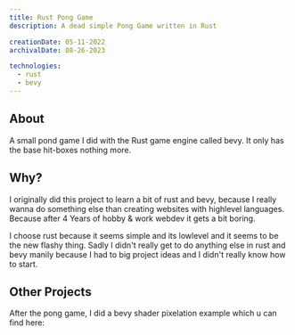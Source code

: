 ```yaml
---
title: Rust Pong Game
description: A dead simple Pong Game written in Rust

creationDate: 05-11-2022
archivalDate: 08-26-2023

technologies:
  - rust
  - bevy
---
```


## About

A small pond game I did with the Rust game engine called bevy. It only has the base hit-boxes nothing more.

## Why?

I originally did this project to learn a bit of rust and bevy, because I really wanna do something else than
creating websites with highlevel languages. Because after 4 Years of hobby & work webdev it gets a bit boring.

I choose rust because it seems simple and its lowlevel and it seems to be the new flashy thing.
Sadly I didn't really get to do anything else in rust and bevy manily because I had to big project ideas and
I didn't really know how to start.

## Other Projects

After the pong game, I did a bevy shader pixelation example which u can find here:

<!-- TODO add link -->
